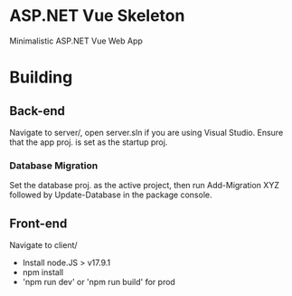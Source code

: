 # ASP.NET Vue Skeleton
Minimalistic ASP.NET Vue Web App

# Building

## Back-end
Navigate to server/, open server.sln if you are using Visual Studio.
Ensure that the app proj. is set as the startup proj.

### Database Migration
Set the database proj. as the active project, then run Add-Migration XYZ followed by Update-Database in the package console.

## Front-end
Navigate to client/

- Install node.JS > v17.9.1
- npm install
- 'npm run dev' or 'npm run build' for prod
